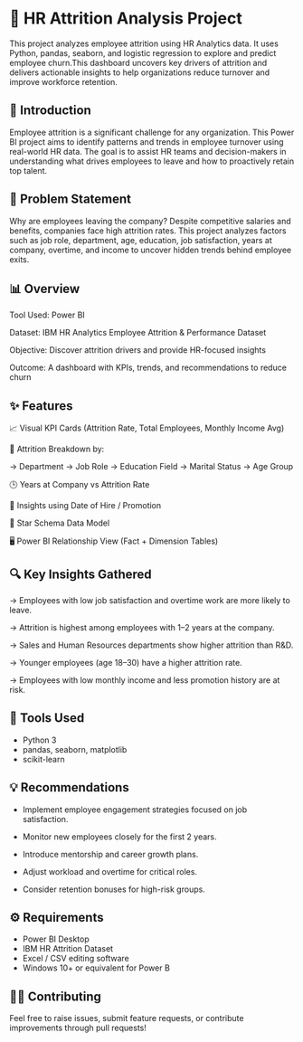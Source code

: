 # 🧠 HR Attrition Analysis Project

This project analyzes employee attrition using HR Analytics data. It uses Python, pandas, seaborn, and logistic regression to explore and predict employee churn.This dashboard uncovers key drivers of attrition and delivers actionable insights to help organizations reduce turnover and improve workforce retention.

## 📖 Introduction

Employee attrition is a significant challenge for any organization. This Power BI project aims to identify patterns and trends in employee turnover using real-world HR data. The goal is to assist HR teams and decision-makers in understanding what drives employees to leave and how to proactively retain top talent.

## 🎯 Problem Statement

Why are employees leaving the company?
Despite competitive salaries and benefits, companies face high attrition rates. This project analyzes factors such as job role, department, age, education, job satisfaction, years at company, overtime, and income to uncover hidden trends behind employee exits.

## 📊 Overview

Tool Used: Power BI

Dataset: IBM HR Analytics Employee Attrition & Performance Dataset

Objective: Discover attrition drivers and provide HR-focused insights

Outcome: A dashboard with KPIs, trends, and recommendations to reduce churn

## ✨ Features

📈 Visual KPI Cards (Attrition Rate, Total Employees, Monthly Income Avg)

🧠 Attrition Breakdown by:

-> Department
-> Job Role
-> Education Field
-> Marital Status
-> Age Group

🕒 Years at Company vs Attrition Rate

📅 Insights using Date of Hire / Promotion

🔁 Star Schema Data Model

🖥️ Power BI Relationship View (Fact + Dimension Tables)

## 🔍 Key Insights Gathered

-> Employees with low job satisfaction and overtime work are more likely to leave.

-> Attrition is highest among employees with 1–2 years at the company.

-> Sales and Human Resources departments show higher attrition than R&D.

-> Younger employees (age 18–30) have a higher attrition rate.

-> Employees with low monthly income and less promotion history are at risk.

## 🔧 Tools Used
- Python 3
- pandas, seaborn, matplotlib
- scikit-learn

## 💡 Recommendations

- Implement employee engagement strategies focused on job satisfaction.

- Monitor new employees closely for the first 2 years.
  
- Introduce mentorship and career growth plans.
  
- Adjust workload and overtime for critical roles.
  
- Consider retention bonuses for high-risk groups.

## ⚙️ Requirements

- Power BI Desktop
- IBM HR Attrition Dataset
-  Excel / CSV editing software
- Windows 10+ or equivalent for Power B

## 🙋‍♀️ Contributing
Feel free to raise issues, submit feature requests, or contribute improvements through pull requests!


